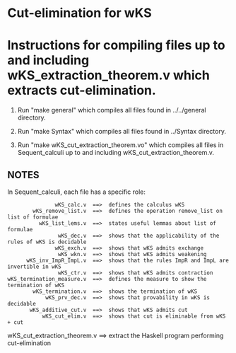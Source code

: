 # Cut-elimination for wKS

Instructions for compiling files up to and including wKS_extraction_theorem.v which extracts cut-elimination.
=========================================================================================

1. Run "make general" which compiles all files found in ../../general directory.

2. Run "make Syntax" which compiles all files found in ../Syntax directory.

3. Run "make wKS_cut_extraction_theorem.vo" which compiles all files in Sequent_calculi up to and including wKS_cut_extraction_theorem.v.


NOTES
-----

In Sequent_calculi, each file has a specific role:

                   wKS_calc.v  ==>  defines the calculus wKS
            wKS_remove_list.v  ==>  defines the operation remove_list on list of formulae
              wKS_list_lems.v  ==>  states useful lemmas about list of formulae
                    wKS_dec.v  ==>  shows that the applicability of the rules of wKS is decidable
                   wKS_exch.v  ==>  shows that wKS admits exchange
                    wKS_wkn.v  ==>  shows that wKS admits weakening
          wKS_inv_ImpR_ImpL.v  ==>  shows that the rules ImpR and ImpL are invertible in wKS
                    wKS_ctr.v  ==>  shows that wKS admits contraction
    wKS_termination_measure.v  ==>  defines the measure to show the termination of wKS
            wKS_termination.v  ==>  shows the termination of wKS
                wKS_prv_dec.v  ==>  shows that provability in wKS is decidable 
           wKS_additive_cut.v  ==>  shows that wKS admits cut
               wKS_cut_elim.v  ==>  shows that cut is eliminable from wKS + cut
 wKS_cut_extraction_theorem.v  ==>  extract the Haskell program performing cut-elimination
